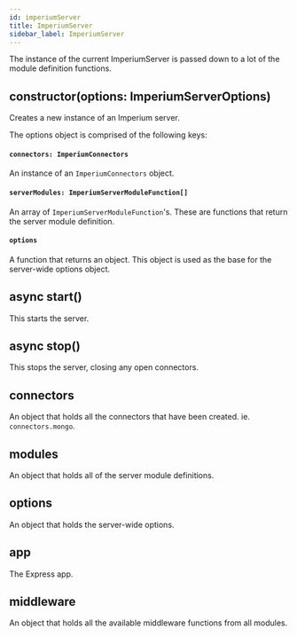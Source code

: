```yaml
---
id: imperiumServer
title: ImperiumServer
sidebar_label: ImperiumServer
---
```


The instance of the current ImperiumServer is passed down to a lot of the module definition functions.

## constructor(options: ImperiumServerOptions)
Creates a new instance of an Imperium server.

The options object is comprised of the following keys:

#### `connectors: ImperiumConnectors`
An instance of an `ImperiumConnectors` object.

#### `serverModules: ImperiumServerModuleFunction[]`
An array of `ImperiumServerModuleFunction`'s. These are functions that return the server module definition.

#### `options`
A function that returns an object. This object is used as the base for the server-wide options object.

## async start()
This starts the server.

## async stop()
This stops the server, closing any open connectors.

## connectors
An object that holds all the connectors that have been created. ie. `connectors.mongo`.

## modules
An object that holds all of the server module definitions.

## options
An object that holds the server-wide options.

## app
The Express app.

## middleware
An object that holds all the available middleware functions from all modules.
